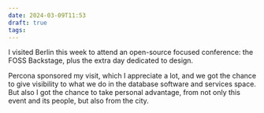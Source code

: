 ```yaml
---
date: 2024-03-09T11:53
draft: true
tags:
---
```


I visited Berlin this week to attend an open-source focused conference: the FOSS Backstage, plus the extra day dedicated to design.

Percona sponsored my visit, which I appreciate a lot, and we got the chance to give visibility to what we do in the database software and services space. But also I got the chance to take personal advantage, from not only this event and its people, but also from the city.

